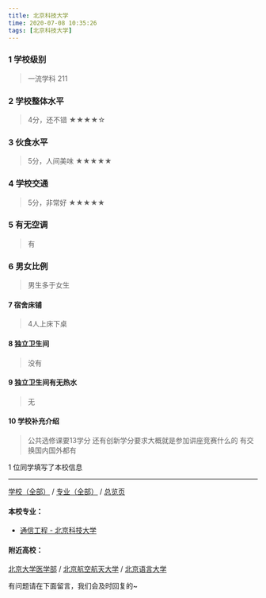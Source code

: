 ```yaml
---
title: 北京科技大学
time: 2020-07-08 10:35:26
tags: [北京科技大学]
---
```

### 1 学校级别
> 一流学科 211


### 2 学校整体水平
> 4分，还不错
★★★★☆

### 3 伙食水平
>  5分，人间美味
★★★★★


### 4 学校交通
> 5分，非常好
★★★★★


### 5 有无空调
> 有


### 6 男女比例
> 男生多于女生


#### 7 宿舍床铺
> 4人上床下桌
 

#### 8 独立卫生间
> 没有


#### 9 独立卫生间有无热水
> 无


#### 10 学校补充介绍
> 公共选修课要13学分 还有创新学分要求大概就是参加讲座竞赛什么的 有交换国内国外都有

1 位同学填写了本校信息
***
[学校（全部）](https://univgo.github.io/2020/07/09/学校汇总页) / [专业（全部）](https://univgo.github.io/2020/07/09/专业汇总页) / [总览页](https://univgo.github.io/2020/07/09/总览)
#### 本校专业：
- [通信工程 - 北京科技大学](https://univgo.github.io/2020/07/08/通信工程%20-%20北京科技大学)


#### 附近高校：
[北京大学医学部](https://univgo.github.io/2020/07/08/北京大学医学部) / [北京航空航天大学](https://univgo.github.io/2020/07/08/北京航空航天大学) / [北京语言大学](https://univgo.github.io/2020/07/08/北京语言大学) 



有问题请在下面留言，我们会及时回复的~

